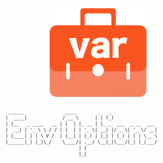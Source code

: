 <p style="text-align: center">
    <img src='./icon256.png' alt="">
</p>

```
  ______               ____        _   _                 
 |  ____|             / __ \      | | (_)                
 | |__   _ ____   __ | |  | |_ __ | |_ _  ___  _ __  ___ 
 |  __| | '_ \ \ / / | |  | | '_ \| __| |/ _ \| '_ \/ __|
 | |____| | | \ V /  | |__| | |_) | |_| | (_) | | | \__ \
 |______|_| |_|\_/    \____/| .__/ \__|_|\___/|_| |_|___/
                            | |                          
                            |_|          
```